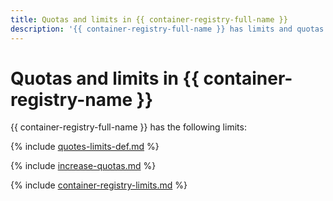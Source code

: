 ```yaml
---
title: Quotas and limits in {{ container-registry-full-name }}
description: '{{ container-registry-full-name }} has limits and quotas for the maximum number of registries and the number of simultaneous image scans running in a single cloud. For more information about the service restrictions, read this article.'
---
```


# Quotas and limits in {{ container-registry-name }}

{{ container-registry-full-name }} has the following limits:

{% include [quotes-limits-def.md](../../_includes/quotes-limits-def.md) %}

{% include [increase-quotas.md](../../_includes/increase-quotas.md) %}

{% include [container-registry-limits.md](../../_includes/container-registry-limits.md) %}
